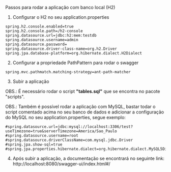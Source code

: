 Passos para rodar a aplicação com banco local (H2)

1. Configurar o H2 no seu application.properties
```
spring.h2.console.enabled=true
spring.h2.console.path=/h2-console
spring.datasource.url=jdbc:h2:mem:testdb
spring.datasource.username=admin
spring.datasource.password=
spring.datasource.driver-class-name=org.h2.Driver
spring.jpa.database-platform=org.hibernate.dialect.H2Dialect
```

2. Configurar a propriedade PathPattern para rodar o swagger
```
spring.mvc.pathmatch.matching-strategy=ant-path-matcher
```

3. Subir a aplicação

OBS.: É necessário rodar o script <b>"tables.sql"</b> que se encontra no pacote "scripts".

OBS.: Também é possível rodar a aplicação com MySQL, bastar todar o script comentado acima no seu
banco de dados e adicionar a configuração do MySQL no seu application.properties, segue exemplo:
```
#spring.datasource.url=jdbc:mysql://localhost:3306/test?useTimezone=true&serverTimezone=America/Sao_Paulo
#spring.datasource.username=root
#spring.datasource.driverClassName=com.mysql.jdbc.Driver
#spring.jpa.show-sql=true
#spring.jpa.properties.hibernate.dialect=org.hibernate.dialect.MySQL5Dialect
```

4. Após subir a aplicação, a documentação se encontrará no seguinte link: http://localhost:8080/swagger-ui/index.html#/